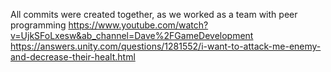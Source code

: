All commits were created together, as we worked as a team with peer programming
https://www.youtube.com/watch?v=UjkSFoLxesw&ab_channel=Dave%2FGameDevelopment
https://answers.unity.com/questions/1281552/i-want-to-attack-me-enemy-and-decrease-their-healt.html
